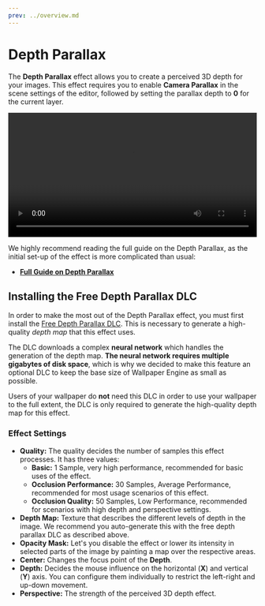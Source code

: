 ```yaml
---
prev: ../overview.md
---
```

# Depth Parallax

The **Depth Parallax** effect allows you to create a perceived 3D depth for your images. This effect requires you to enable **Camera Parallax** in the scene settings of the editor, followed by setting the parallax depth to **0** for the current layer.

<video width="100%" controls loop autoplay>
  <source src="/videos/depth_parallax.mp4" type="video/mp4">
  Your browser does not support the video tag.
</video>

We highly recommend reading the full guide on the Depth Parallax, as the initial set-up of the effect is more complicated than usual:

* [**Full Guide on Depth Parallax**](/en/scene/parallax/depthparallax.html)

## Installing the Free Depth Parallax DLC

In order to make the most out of the Depth Parallax effect, you must first install the [Free Depth Parallax DLC](https://store.steampowered.com/app/1790230/). This is necessary to generate a high-quality *depth map* that this effect uses.

The DLC downloads a complex **neural network** which handles the generation of the depth map. **The neural network requires multiple gigabytes of disk space**, which is why we decided to make this feature an optional DLC to keep the base size of Wallpaper Engine as small as possible.

Users of your wallpaper do **not** need this DLC in order to use your wallpaper to the full extent, the DLC is only required to generate the high-quality depth map for this effect.

### Effect Settings

* **Quality:** The quality decides the number of samples this effect processes. It has three values:
    * **Basic:** 1 Sample, very high performance, recommended for basic uses of the effect.
    * **Occlusion Performance:** 30 Samples, Average Performance, recommended for most usage scenarios of this effect.
    * **Occlusion Quality:** 50 Samples, Low Performance, recommended for scenarios with high depth and perspective settings.
* **Depth Map:** Texture that describes the different levels of depth in the image. We recommend you auto-generate this with the free depth parallax DLC as described above.
* **Opacity Mask:** Let's you disable the effect or lower its intensity in selected parts of the image by painting a map over the respective areas.
* **Center:** Changes the focus point of the **Depth**.
* **Depth:** Decides the mouse influence on the horizontal (**X**) and vertical (**Y**) axis. You can configure them individually to restrict the left-right and up-down movement.
* **Perspective:** The strength of the perceived 3D depth effect.